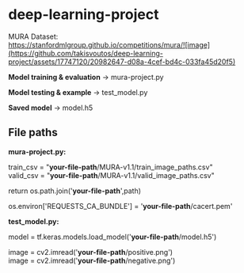 # deep-learning-project

MURA Dataset:<br> 
https://stanfordmlgroup.github.io/competitions/mura/![image](https://github.com/takisvoutos/deep-learning-project/assets/17747120/20982647-d08a-4cef-bd4c-033fa45d20f5)

**Model training & evaluation** ->
mura-project.py

**Model testing & example** -> 
test_model.py

**Saved model** -> model.h5

## File paths

**mura-project.py:**

train_csv = "**your-file-path**/MURA-v1.1/train_image_paths.csv" <br>
valid_csv = "**your-file-path**/MURA-v1.1/valid_image_paths.csv"

return os.path.join('**your-file-path**',path)

os.environ['REQUESTS_CA_BUNDLE'] = '**your-file-path**/cacert.pem'

**test_model.py:**

model = tf.keras.models.load_model('**your-file-path**/model.h5')

image = cv2.imread('**your-file-path**/positive.png')<br>
image = cv2.imread('**your-file-path**/negative.png')
